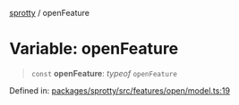 
[sprotty](../globals) / openFeature

# Variable: openFeature

> `const` **openFeature**: *typeof* `openFeature`

Defined in: [packages/sprotty/src/features/open/model.ts:19](https://github.com/eclipse-sprotty/sprotty/blob/f9b2433481cc27a1ac0c92d525a92039ae7f6c76/packages/sprotty/src/features/open/model.ts#L19)
